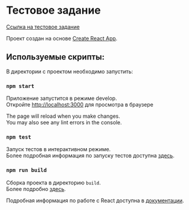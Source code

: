 # Тестовое задание
[Cсылка на тестовое задание](https://disk.yandex.ru/i/FPWKgvxAYm1W0Q)

Проект создан на основе  [Create React App](https://github.com/facebook/create-react-app).

## Используемые скрипты:

В директории с проектом необходимо запустить:

### `npm start`

Приложение запустится в режиме develop.\
Откройте [http://localhost:3000](http://localhost:3000) для просмотра в браузере

The page will reload when you make changes.\
You may also see any lint errors in the console.

### `npm test`

Запуск тестов в интерактивном режиме.\
Более подробная информация по запуску тестов доступна  [здесь](https://facebook.github.io/create-react-app/docs/running-tests).

### `npm run build`

Сборка проекта в директорию `build`.\
Более подробно [здесь](https://facebook.github.io/create-react-app/docs/deployment).

Подробная информация по работе с React доступна в [документации](https://reactjs.org/).

